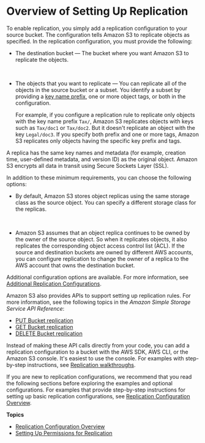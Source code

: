 # Overview of Setting Up Replication<a name="replication-how-setup"></a>

To enable replication, you simply add a replication configuration to your source bucket\. The configuration tells Amazon S3 to replicate objects as specified\. In the replication configuration, you must provide the following:
+ The destination bucket — The bucket where you want Amazon S3 to replicate the objects\.

   
+ The objects that you want to replicate — You can replicate all of the objects in the source bucket or a subset\. You identify a subset by providing a [key name prefix](https://docs.aws.amazon.com/general/latest/gr/glos-chap.html#keyprefix), one or more object tags, or both in the configuration\.

   For example, if you configure a replication rule to replicate only objects with the key name prefix `Tax/`, Amazon S3 replicates objects with keys such as `Tax/doc1` or `Tax/doc2`\. But it doesn't replicate an object with the key `Legal/doc3`\. If you specify both prefix and one or more tags, Amazon S3 replicates only objects having the specific key prefix and tags\.

A replica has the same key names and metadata \(for example, creation time, user\-defined metadata, and version ID\) as the original object\. Amazon S3 encrypts all data in transit using Secure Sockets Layer \(SSL\)\. 

In addition to these minimum requirements, you can choose the following options: 
+ By default, Amazon S3 stores object replicas using the same storage class as the source object\. You can specify a different storage class for the replicas\.

   
+ Amazon S3 assumes that an object replica continues to be owned by the owner of the source object\. So when it replicates objects, it also replicates the corresponding object access control list \(ACL\)\. If the source and destination buckets are owned by different AWS accounts, you can configure replication to change the owner of a replica to the AWS account that owns the destination bucket\.

Additional configuration options are available\. For more information, see [Additional Replication Configurations](replication-additional-configs.md)\.

Amazon S3 also provides APIs to support setting up replication rules\. For more information, see the following topics in the *Amazon Simple Storage Service API Reference*:
+  [PUT Bucket replication](https://docs.aws.amazon.com/AmazonS3/latest/API/RESTBucketPUTreplication.html) 
+  [GET Bucket replication](https://docs.aws.amazon.com/AmazonS3/latest/API/RESTBucketGETreplication.html) 
+  [DELETE Bucket replication](https://docs.aws.amazon.com/AmazonS3/latest/API/RESTBucketDELETEreplication.html) 

Instead of making these API calls directly from your code, you can add a replication configuration to a bucket with the AWS SDK, AWS CLI, or the Amazon S3 console\. It's easiest to use the console\. For examples with step\-by\-step instructions, see [Replication walkthroughs](replication-example-walkthroughs.md)\. 

If you are new to replication configurations, we recommend that you read the following sections before exploring the examples and optional configurations\. For examples that provide step\-by\-step instructions for setting up basic replication configurations, see [Replication Configuration Overview](replication-add-config.md)\. 

**Topics**
+ [Replication Configuration Overview](replication-add-config.md)
+ [Setting Up Permissions for Replication](setting-repl-config-perm-overview.md)